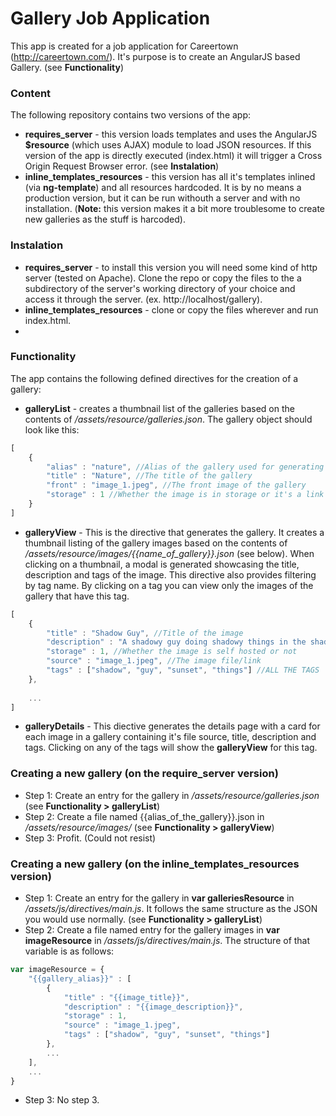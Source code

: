# Gallery Job Application

This app is created for a job application for Careertown (http://careertown.com/). It's purpose is to create an AngularJS based Gallery. (see **Functionality**)

### Content

The following repository contains two versions of the app:

- **requires_server** - this version loads templates and uses the AngularJS **$resource** (which uses AJAX) module to load JSON resources. If this version of the app is directly executed (index.html) it will trigger a Cross Origin Request Browser error. (see **Instalation**)
- **inline_templates_resources** - this version has all it's templates inlined (via **ng-template**) and all resources hardcoded. It is by no means a production version, but it can be run withouth a server and with no installation. (**Note:** this version makes it a bit more troublesome to create new galleries as the stuff is harcoded).

### Instalation
- **requires_server** - to install this version you will need some kind of http server (tested on Apache). Clone the repo or copy the files to the a subdirectory of the server's working directory of your choice and access it through the server. (ex. http://localhost/gallery).
- **inline_templates_resources** - clone or copy the files wherever and run index.html.
- 
### Functionality

The app contains the following defined directives for the creation of a gallery:
- **galleryList** - creates a thumbnail list of the galleries based on the contents of */assets/resource/galleries.json*. The gallery object should look like this:
        
```javascript
[
    {
        "alias" : "nature", //Alias of the gallery used for generating links
        "title" : "Nature", //The title of the gallery
        "front" : "image_1.jpeg", //The front image of the gallery
        "storage" : 1 //Whether the image is in storage or it's a link to an outside resource
    }
]
```
- **galleryView** - This is the directive that generates the gallery. It creates a thumbnail listing of the gallery images based on the contents of */assets/resource/images/{{name_of_gallery}}.json* (see below). When clicking on a thumbnail, a modal is generated showcasing the title, description and tags of the image. This directive also provides filtering by tag name. By clicking on a tag you  can view only the images of the gallery that have this tag.
        
```javascript
[
    {
        "title" : "Shadow Guy", //Title of the image
        "description" : "A shadowy guy doing shadowy things in the shadows.", //Description of the image
        "storage" : 1, //Whether the image is self hosted or not
        "source" : "image_1.jpeg", //The image file/link
        "tags" : ["shadow", "guy", "sunset", "things"] //ALL THE TAGS
    },
    
    ...
]
```
- **galleryDetails** - This diective generates the details page with a card for each image in a gallery containing it's file source, title, description and tags. Clicking on any of the tags will show the **galleryView** for this tag.

### Creating a new gallery (on the require_server version)

- Step 1: Create an entry for the gallery in */assets/resource/galleries.json* (see **Functionality > galleryList**) 
- Step 2: Create a file named {{alias_of_the_gallery}}.json in */assets/resource/images/* (see **Functionality > galleryView**) 
- Step 3: Profit. (Could not resist)

### Creating a new gallery (on the inline_templates_resources version)

- Step 1: Create an entry for the gallery in **var galleriesResource** in */assets/js/directives/main.js*. It follows the same structure as the JSON you would use normally. (see **Functionality > galleryList**) 
- Step 2: Create a file named entry for the gallery images in **var imageResource** in */assets/js/directives/main.js*. The structure of that variable is as follows:
```javascript
var imageResource = {
    "{{gallery_alias}}" : [
        {
            "title" : "{{image_title}}",
            "description" : "{{image_description}}",
            "storage" : 1,
            "source" : "image_1.jpeg",
            "tags" : ["shadow", "guy", "sunset", "things"]
        },
        ...
    ],
    ...
}
```
- Step 3: No step 3. 